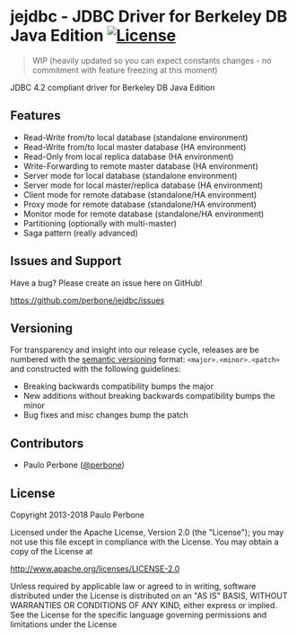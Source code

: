 jejdbc - JDBC Driver for Berkeley DB Java Edition [![License](https://img.shields.io/:license-apache-blue.svg)](https://opensource.org/licenses/Apache-2.0) 
======

> WIP (heavily updated so you can expect constants changes - no commitment with feature freezing at this moment)

JDBC 4.2 compliant driver for Berkeley DB Java Edition

## Features

* Read-Write from/to local database (standalone environment)
* Read-Write from/to local master database (HA environment)
* Read-Only from local replica database (HA environment)
* Write-Forwarding to remote master database (HA environment)
* Server mode for local database (standalone environment)
* Server mode for local master/replica database (HA environment)
* Client mode for remote database (standalone/HA environment)
* Proxy mode for remote database (standalone/HA environment)
* Monitor mode for remote database (standalone/HA environment)
* Partitioning (optionally with multi-master)
* Saga pattern (really advanced)

## Issues and Support

Have a bug? Please create an issue here on GitHub!

https://github.com/perbone/jejdbc/issues

## Versioning

For transparency and insight into our release cycle, releases are be numbered with the [semantic versioning](http://semver.org/) format: `<major>.<minor>.<patch>` and constructed with the following guidelines:

* Breaking backwards compatibility bumps the major
* New additions without breaking backwards compatibility bumps the minor
* Bug fixes and misc changes bump the patch

## Contributors

* Paulo Perbone ([@perbone](https://twitter.com/perbone))

## License

Copyright 2013-2018 Paulo Perbone

Licensed under the Apache License, Version 2.0 (the "License");
you may not use this file except in compliance with the License.
You may obtain a copy of the License at

http://www.apache.org/licenses/LICENSE-2.0

Unless required by applicable law or agreed to in writing, software
distributed under the License is distributed on an "AS IS" BASIS,
WITHOUT WARRANTIES OR CONDITIONS OF ANY KIND, either express or implied.
See the License for the specific language governing permissions and
limitations under the License
